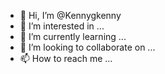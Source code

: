 - 👋 Hi, I’m @Kennygkenny
- 👀 I’m interested in ...
- 🌱 I’m currently learning ...
- 💞️ I’m looking to collaborate on ...
- 📫 How to reach me ...

<!---
Kennygkenny/Kennygkenny is a ✨ special ✨ repository because its `README.md` (this file) appears on your GitHub profile.
You can click the Preview link to take a look at your changes.
--->
